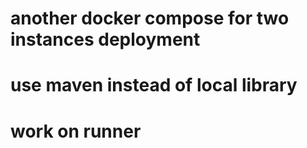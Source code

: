 # another docker compose for two instances deployment
# use maven instead of local library
# work on runner
